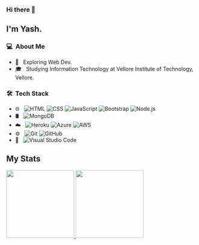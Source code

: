 ### Hi there 👋

## I'm Yash.

### 💻 &nbsp;About Me 

- 🤔 &nbsp; Exploring Web Dev.
- 🎓 &nbsp; Studying Information Technology at Vellore Institute of Technology, Vellore.


### 🛠 &nbsp;Tech Stack

- 🌐 &nbsp;
  ![HTML](https://img.shields.io/badge/-HTML-333333?style=flat&logo=HTML5)
  ![CSS](https://img.shields.io/badge/-CSS-333333?style=flat&logo=CSS3&logoColor=1572B6)
  ![JavaScript](https://img.shields.io/badge/-JavaScript-333333?style=flat&logo=javascript)
  ![Bootstrap](https://img.shields.io/badge/-Bootstrap-333333?style=flat&logo=bootstrap&logoColor=563D7C)
  ![Node.js](https://img.shields.io/badge/-Node.js-333333?style=flat&logo=node.js)
- 🛢 &nbsp;
  ![MongoDB](https://img.shields.io/badge/-MongoDB-333333?style=flat&logo=mongodb)
- :cloud: &nbsp;
  ![Heroku](https://img.shields.io/badge/-Heroku-333333?style=flat&logo=heroku)
  ![Azure](https://img.shields.io/badge/-Azure-333333?style=flat&logo=azure-devops)
  ![AWS](https://img.shields.io/badge/-AWS-333333?style=flat&logo=aws-devops)
- ⚙️ &nbsp;
  ![Git](https://img.shields.io/badge/-Git-333333?style=flat&logo=git)
  ![GitHub](https://img.shields.io/badge/-GitHub-333333?style=flat&logo=github)
- 🔧 &nbsp;
  ![Visual Studio Code](https://img.shields.io/badge/-Visual%20Studio%20Code-333333?style=flat&logo=visual-studio-code&logoColor=007ACC)

## My Stats
<p>
<a href="https://github.com/AVS1508">
  <img height="180em" src="https://github-readme-stats.vercel.app/api?username=singhalyash8080&show_icons=true&theme=radical" />
  <img height="180em" src="https://github-readme-stats-eight-theta.vercel.app/api/top-langs/?username=singhalyash8080&theme=radical&layout=compact&exclude_lang=java+r" />
</a>
</p>


